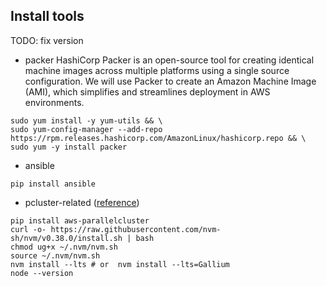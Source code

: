 ## Install tools

TODO: fix version
* packer
HashiCorp Packer is an open-source tool for creating identical machine images across multiple platforms using a single source configuration.
We will use Packer to create an Amazon Machine Image (AMI), which simplifies and streamlines deployment in AWS environments.
```
sudo yum install -y yum-utils && \
sudo yum-config-manager --add-repo https://rpm.releases.hashicorp.com/AmazonLinux/hashicorp.repo && \
sudo yum -y install packer
```
* ansible
```
pip install ansible
```
* pcluster-related ([reference](https://docs.aws.amazon.com/parallelcluster/latest/ug/install-v3-pip.html))

```
pip install aws-parallelcluster
curl -o- https://raw.githubusercontent.com/nvm-sh/nvm/v0.38.0/install.sh | bash
chmod ug+x ~/.nvm/nvm.sh
source ~/.nvm/nvm.sh
nvm install --lts # or  nvm install --lts=Gallium
node --version
```
